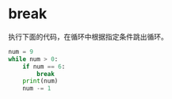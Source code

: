 # break

执行下面的代码，在循环中根据指定条件跳出循环。

```python
num = 9
while num > 0:
    if num == 6:
        break
    print(num)
    num -= 1
```

